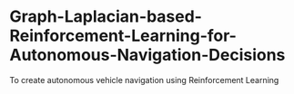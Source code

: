 # Graph-Laplacian-based-Reinforcement-Learning-for-Autonomous-Navigation-Decisions
To create autonomous vehicle navigation using Reinforcement Learning
